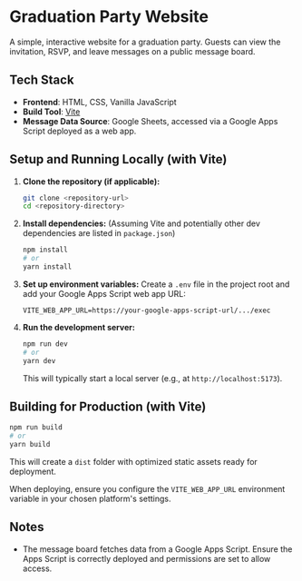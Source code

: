 # Graduation Party Website

A simple, interactive website for a graduation party. Guests can view the invitation, RSVP, and leave messages on a public message board.

## Tech Stack

*   **Frontend**: HTML, CSS, Vanilla JavaScript
*   **Build Tool**: [Vite](https://vitejs.dev/)
*   **Message Data Source**: Google Sheets, accessed via a Google Apps Script deployed as a web app.

## Setup and Running Locally (with Vite)

1.  **Clone the repository (if applicable):**
    ```bash
    git clone <repository-url>
    cd <repository-directory>
    ```

2.  **Install dependencies:**
    (Assuming Vite and potentially other dev dependencies are listed in `package.json`)
    ```bash
    npm install
    # or
    yarn install
    ```

3.  **Set up environment variables:**
    Create a `.env` file in the project root and add your Google Apps Script web app URL:
    ```
    VITE_WEB_APP_URL=https://your-google-apps-script-url/.../exec
    ```

4.  **Run the development server:**
    ```bash
    npm run dev
    # or
    yarn dev
    ```
    This will typically start a local server (e.g., at `http://localhost:5173`).

## Building for Production (with Vite)

```bash
npm run build
# or
yarn build
```
This will create a `dist` folder with optimized static assets ready for deployment.

When deploying, ensure you configure the `VITE_WEB_APP_URL` environment variable in your chosen platform's settings.

## Notes

*   The message board fetches data from a Google Apps Script. Ensure the Apps Script is correctly deployed and permissions are set to allow access.